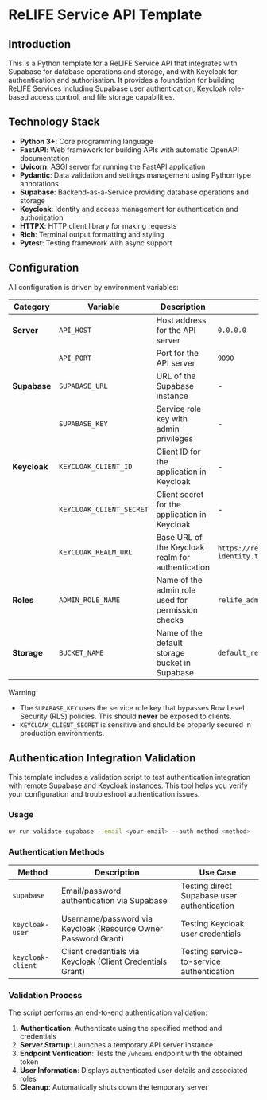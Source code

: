 # ReLIFE Service API Template

## Introduction

This is a Python template for a ReLIFE Service API that integrates with Supabase for database operations and storage, and with Keycloak for authentication and authorisation. It provides a foundation for building ReLIFE Services including Supabase user authentication, Keycloak role-based access control, and file storage capabilities.

## Technology Stack

- **Python 3+**: Core programming language
- **FastAPI**: Web framework for building APIs with automatic OpenAPI documentation
- **Uvicorn**: ASGI server for running the FastAPI application
- **Pydantic**: Data validation and settings management using Python type annotations
- **Supabase**: Backend-as-a-Service providing database operations and storage
- **Keycloak**: Identity and access management for authentication and authorization
- **HTTPX**: HTTP client library for making requests
- **Rich**: Terminal output formatting and styling
- **Pytest**: Testing framework with async support

## Configuration

All configuration is driven by environment variables:

| Category     | Variable                 | Description                                       | Default Value                                        |
| ------------ | ------------------------ | ------------------------------------------------- | ---------------------------------------------------- |
| **Server**   | `API_HOST`               | Host address for the API server                   | `0.0.0.0`                                            |
|              | `API_PORT`               | Port for the API server                           | `9090`                                               |
| **Supabase** | `SUPABASE_URL`           | URL of the Supabase instance                      | -                                                    |
|              | `SUPABASE_KEY`           | Service role key with admin privileges            | -                                                    |
| **Keycloak** | `KEYCLOAK_CLIENT_ID`     | Client ID for the application in Keycloak         | -                                                    |
|              | `KEYCLOAK_CLIENT_SECRET` | Client secret for the application in Keycloak     | -                                                    |
|              | `KEYCLOAK_REALM_URL`     | Base URL of the Keycloak realm for authentication | `https://relife-identity.test.ctic.es/realms/relife` |
| **Roles**    | `ADMIN_ROLE_NAME`        | Name of the admin role used for permission checks | `relife_admin`                                       |
| **Storage**  | `BUCKET_NAME`            | Name of the default storage bucket in Supabase    | `default_relife_bucket`                              |

> [!WARNING]
> * The `SUPABASE_KEY` uses the service role key that bypasses Row Level Security (RLS) policies. This should **never** be exposed to clients.
> * `KEYCLOAK_CLIENT_SECRET` is sensitive and should be properly secured in production environments.

## Authentication Integration Validation

This template includes a validation script to test authentication integration with remote Supabase and Keycloak instances. This tool helps you verify your configuration and troubleshoot authentication issues.

### Usage

```bash
uv run validate-supabase --email <your-email> --auth-method <method>
```

### Authentication Methods

| Method            | Description                                                    | Use Case                                    |
| ----------------- | -------------------------------------------------------------- | ------------------------------------------- |
| `supabase`        | Email/password authentication via Supabase                     | Testing direct Supabase user authentication |
| `keycloak-user`   | Username/password via Keycloak (Resource Owner Password Grant) | Testing Keycloak user credentials           |
| `keycloak-client` | Client credentials via Keycloak (Client Credentials Grant)     | Testing service-to-service authentication   |

### Validation Process

The script performs an end-to-end authentication validation:

1. **Authentication**: Authenticate using the specified method and credentials
2. **Server Startup**: Launches a temporary API server instance
3. **Endpoint Verification**: Tests the `/whoami` endpoint with the obtained token
4. **User Information**: Displays authenticated user details and associated roles
5. **Cleanup**: Automatically shuts down the temporary server
